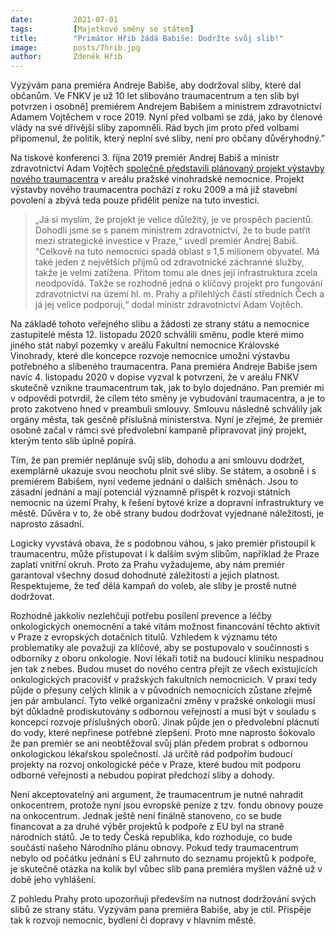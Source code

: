 ```yaml
---
date:         2021-07-01
tags:         [Majetkové směny se státem]
title:        "Primátor Hřib žádá Babiše: Dodržte svůj slib!"
image: 	      posts/7hrib.jpg
author:       Zdeněk Hřib
---
```


Vyzývám pana premiéra Andreje Babiše, aby dodržoval sliby, které dal občanům. Ve FNKV je už 10 let slibováno traumacentrum a ten slib byl potvrzen i osobně] premiérem Andrejem Babišem a ministrem zdravotnictví Adamem Vojtěchem v roce 2019. Nyní před volbami se zdá, jako by členové vlády na své dřívější sliby zapomněli. Rád bych jim proto před volbami připomenul, že politik, který neplní své sliby, není pro občany důvěryhodný.”

Na tiskové konferenci 3. října 2019 premiér Andrej Babiš a ministr zdravotnictví Adam Vojtěch [společně představili plánovaný projekt výstavby nového traumacentra](https://www.vlada.cz/cz/media-centrum/aktualne/premier-nove-traumacentrum-vinohradske-nemocnice-se-zaradi-mezi-strategicke-investice-v-praze-176615/tmplid-47/) v areálu pražské vinohradské nemocnice. Projekt výstavby nového traumacentra pochází z roku 2009 a má již stavební povolení a zbývá teda pouze přidělit peníze na tuto investici. 

> „Já si myslím, že projekt je velice důležitý, je ve prospěch pacientů. Dohodli jsme se s panem ministrem zdravotnictví, že to bude patřit mezi strategické investice v Praze,“ uvedl premiér Andrej Babiš. “Celkově na tuto nemocnici spadá oblast s 1,5 milionem obyvatel. Má také jeden z největších příjmů od zdravotnické záchranné služby, takže je velmi zatížena. Přitom tomu ale dnes její infrastruktura zcela neodpovídá. Takže se rozhodně jedná o klíčový projekt pro fungování zdravotnictví na území hl. m. Prahy a přilehlých částí středních Čech a já jej velice podporuji,“ dodal ministr zdravotnictví Adam Vojtěch. 

Na základě tohoto veřejného slibu a žádosti ze strany státu a nemocnice zastupitelé města 12. listopadu 2020 schválili směnu, podle které mimo jiného stát nabyl pozemky v areálu Fakultní nemocnice Královské Vinohrady, které dle koncepce rozvoje nemocnice umožní výstavbu potřebného a slíbeného traumacentra. Pana premiéra Andreje Babiše jsem navíc 4. listopadu 2020 v dopise vyzval k potvrzení, že v areálu FNKV skutečně vznikne traumacentrum tak, jak to bylo dojednáno. Pan premiér mi v odpovědi potvrdil, že cílem této směny je vybudování traumacentra, a je to proto zakotveno hned v preambuli smlouvy. Smlouvu následně schválily jak orgány města, tak gesčně příslušná ministerstva. Nyní je zřejmé, že premiér osobně začal v rámci své předvolební kampaně připravovat jiný projekt, kterým tento slib úplně popírá.

Tím, že pan premiér neplánuje svůj slib, dohodu a ani smlouvu dodržet, exemplárně ukazuje svou neochotu plnit své sliby. Se státem, a osobně i s premiérem Babišem, nyní vedeme jednání o dalších směnách. Jsou to zásadní jednání a mají potenciál významně přispět k rozvoji státních nemocnic na území Prahy, k řešení bytové krize a dopravní infrastruktury ve městě. Důvěra v to, že obě strany budou dodržovat vyjednané náležitosti, je naprosto zásadní. 

Logicky vyvstává obava, že s podobnou váhou, s jako premiér přistoupil k traumacentru, může přistupovat i k dalším svým slibům, například že Praze zaplatí vnitřní okruh. Proto za Prahu vyžadujeme, aby nám premiér garantoval všechny dosud dohodnuté záležitosti a jejich platnost. Respektujeme, že teď dělá kampaň do voleb, ale sliby je prostě nutné dodržovat.

Rozhodně jakkoliv nezlehčuji potřebu posílení prevence a léčby onkologických onemocnění a také vítám možnost financování těchto aktivit v Praze z evropských dotačních titulů. Vzhledem k významu této problematiky ale považuji za klíčové, aby se postupovalo v součinnosti s odborníky z oboru onkologie. Noví lékaři totiž na budoucí kliniku nespadnou jen tak z nebes. Budou muset do nového centra přejít ze všech existujících onkologických pracovišť v pražských fakultních nemocnicích. V praxi tedy půjde o přesuny celých klinik a v původních nemocnicích zůstane zřejmě jen pár ambulancí. Tyto velké organizační změny v pražské onkologii musí být důkladně prodiskutovány s odbornou veřejností a musí být v souladu s koncepcí rozvoje příslušných oborů. Jinak půjde jen o předvolební plácnutí do vody, které nepřinese potřebné zlepšení. Proto mne naprosto šokovalo že pan premiér se ani neobtěžoval svůj plán předem probrat s odbornou onkologickou lékařskou společností. Já určitě rád podpořím budoucí projekty na rozvoj onkologické péče v Praze, které budou mít podporu odborné veřejnosti a nebudou popírat předchozí sliby a dohody. 

Není akceptovatelný ani argument, že traumacentrum je nutné nahradit onkocentrem, protože nyní jsou evropské peníze z tzv. fondu obnovy pouze na onkocentrum. Jednak ještě není finálně stanoveno, co se bude financovat a za druhé výběr projektů k podpoře z EU byl na straně národních států. Je to tedy Česká republika, kdo rozhoduje, co bude součástí našeho Národního plánu obnovy. Pokud tedy traumacentrum nebylo od počátku jednání s EU zahrnuto do seznamu projektů k podpoře, je skutečně otázka na kolik byl vůbec slib pana premiéra myšlen vážně už v době jeho vyhlášení. 

Z pohledu Prahy proto upozorňuji především na nutnost dodržování svých slibů ze strany státu. Vyzývám pana premiéra Babiše, aby je ctil. Přispěje tak k rozvoji nemocnic, bydlení či dopravy v hlavním městě. 

 
